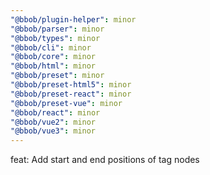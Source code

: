 ```yaml
---
"@bbob/plugin-helper": minor
"@bbob/parser": minor
"@bbob/types": minor
"@bbob/cli": minor
"@bbob/core": minor
"@bbob/html": minor
"@bbob/preset": minor
"@bbob/preset-html5": minor
"@bbob/preset-react": minor
"@bbob/preset-vue": minor
"@bbob/react": minor
"@bbob/vue2": minor
"@bbob/vue3": minor
---
```


feat: Add start and end positions of tag nodes
